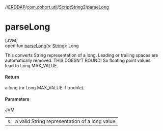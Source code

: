 //[ERDDAP](../../../index.md)/[com.cohort.util](../index.md)/[ScriptString2](index.md)/[parseLong](parse-long.md)

# parseLong

[JVM]\
open fun [parseLong](parse-long.md)(s: [String](https://docs.oracle.com/en/java/javase/21/docs/api/java.base/java/lang/String.html)): Long

This converts String representation of a long. Leading or trailing spaces are automatically removed. THIS DOESN'T ROUND! So floating point values lead to Long.MAX_VALUE.

#### Return

a long (or Long.MAX_VALUE if trouble).

#### Parameters

JVM

| | |
|---|---|
| s | a valid String representation of a long value |